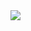 <img src="https://user-images.githubusercontent.com/79334944/203161744-d8e42138-c0ac-4ce0-bc15-1b1944b4f6b7.gif" size="200px"/>
